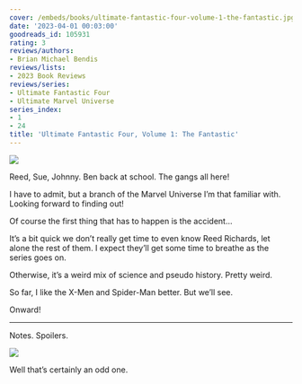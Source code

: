 ```yaml
---
cover: /embeds/books/ultimate-fantastic-four-volume-1-the-fantastic.jpg
date: '2023-04-01 00:03:00'
goodreads_id: 105931
rating: 3
reviews/authors:
- Brian Michael Bendis
reviews/lists:
- 2023 Book Reviews
reviews/series:
- Ultimate Fantastic Four
- Ultimate Marvel Universe
series_index:
- 1
- 24
title: 'Ultimate Fantastic Four, Volume 1: The Fantastic'
---
```



![](/embeds/books/attachments/ultimate-fantastic-four-v1-0f3c73.png)

Reed, Sue, Johnny. Ben back at school. The gangs all here!

I have to admit, but a branch of the Marvel Universe I’m that familiar with. Looking forward to finding out!

Of course the first thing that has to happen is the accident…

It’s a bit quick we don’t really get time to even know Reed Richards, let alone the rest of them. I expect they’ll get some time to breathe as the series goes on. 

Otherwise, it’s a weird mix of science and pseudo history. Pretty weird. 

So far, I like the X-Men and Spider-Man better. But we’ll see. 

Onward!

<!--more-->

---



Notes. Spoilers. 

![](/embeds/books/attachments/ultimate-fantastic-four-v1-ff0f66.png)

Well that’s certainly an odd one. 
